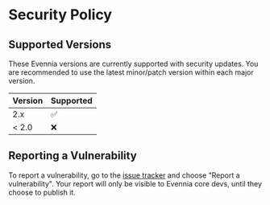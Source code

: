 # Security Policy

## Supported Versions

These Evennia versions are currently supported with security updates. You are recommended
to use the latest minor/patch version within each major version.

| Version | Supported          |
| ------- | ------------------ |
| 2.x    | :white_check_mark: |
| < 2.0   | :x:                |

## Reporting a Vulnerability

To report a vulnerability, go to the [issue tracker](https://github.com/evennia/evennia/issues/new/choose) and choose "Report a vulnerability".
Your report will only be visible to Evennia core devs, until they choose to publish it.
